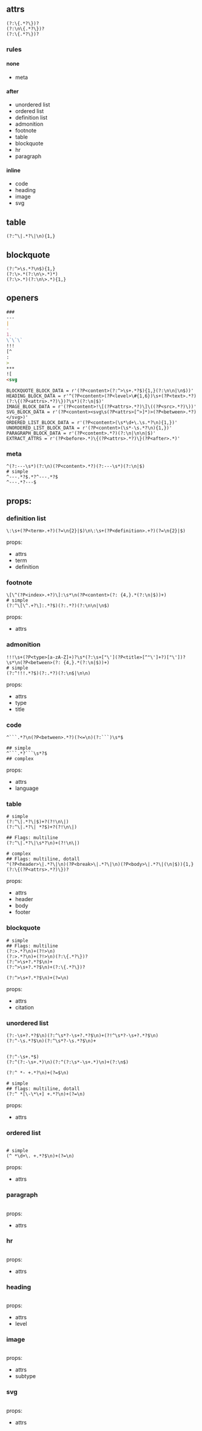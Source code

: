 ## attrs
```re
(?:\{.*?\})?
(?:\n\{.*?\})?
(?:\{.*?\})?
```
### rules

#### none
- meta
#### after
- unordered list
- ordered list
- definition list
- admonition
- footnote
- table
- blockquote
- hr
- paragraph

#### inline
- code
- heading
- image
- svg

## table
```re
(?:^\|.*?\|\n){1,}
```

## blockquote
```re
(?:^>\s.*?\n$){1,}
(?:\>.*(?:\n\>.*)*)
(?:\>.*)(?:\n\>.*){1,}
```

## openers

```md
###
--- 
| 
- 
1. 
\`\`\`
!!!
[^
: 
> 
***
![
<svg
```


```re
BLOCKQUOTE_BLOCK_DATA = r'(?P<content>(?:^>\s+.*?$){1,}(?:\n\n|\n$))'
HEADING_BLOCK_DATA = r'^(?P<content>(?P<level>\#{1,6})\s+(?P<text>.*?)(?:\{(?P<attrs>.*?)\})?\s*)(?:\n|$)'
IMAGE_BLOCK_DATA = r'(?P<content>!\[(?P<attrs>.*?)\]\((?P<src>.*?)\))'
SVG_BLOCK_DATA = r'(?P<content><svg\s(?P<attrs>[^>]*)>(?P<between>.*?)</svg>)'
ORDERED_LIST_BLOCK_DATA = r'(?P<content>(\s*\d+\.\s.*?\n){1,})'
UNORDERED_LIST_BLOCK_DATA = r'(?P<content>(\s*-\s.*?\n){1,})'
PARAGRAPH_BLOCK_DATA = r'(?P<content>.*?)(?:\n|\n\n|$)'
EXTRACT_ATTRS = r'(?P<before>.*)\{(?P<attrs>.*?)\}(?P<after>.*)'
```

### meta
```re
^(?:---\s*)(?:\n)(?P<content>.*?)(?:---\s*)(?:\n|$)
# simple
^---.*?$.*?^---.*?$
^---.*?---$
```
props:
- 



### definition list
```re
\:\s+(?P<term>.+?)(?=\n{2}|$)\n\:\s+(?P<definition>.+?)(?=\n{2}|$)
```
props:
- attrs
- term
- definition

### footnote
```re
\[\^(?P<index>.+?)\]:\s*\n(?P<content>(?: {4,}.*(?:\n|$))+)
# simple
(?:^\[\^.+?\]:.*?$)(?:.*?)(?:\n\n|\n$)
```
props:
- attrs

### admonition
```re
!!!\s+(?P<type>[a-zA-Z]+)?\s*(?:\s+["\'](?P<title>[^"\']+?)["\'])?\s*\n(?P<between>(?: {4,}.*(?:\n|$))+)
# simple
(?:^!!!.*?$)(?:.*?)(?:\n$|\n\n)
```
props:
- attrs
- type
- title

### code
```re
^```.*?\n(?P<between>.*?)(?<=\n)(?:```)\s*$

## simple
^```.*?```\s*?$
## complex
```
props:
- attrs
- language


### table
```re
# simple
(?:^\|.*?\|$)+?(?!\n\|)
(?:^\|.*?\| *?$)+?(?!\n\|)

## Flags: multiline
(?:^\|.*?\|\s*?\n)+(?!\n\|) 

# complex 
## Flags: multiline, dotall
^(?P<header>\|.*?\|\n)(?P<break>\|.*?\|\n)(?P<body>\|.*?\|(\n|$)){1,}(?:\{(?P<attrs>.*?)\})? 
```
props:
- attrs
- header
- body
- footer

### blockquote
```re
# simple
## Flags: multiline
(?:>.*?\n)+(?!>\n)
(?:>.*?\n)+(?!>\n)(?:\{.*?\})?
(?:^>\s+?.*?$\n)+
(?:^>\s+?.*?$\n)+(?:\{.*?\})?

(?:^>\s+?.*?$\n)+(?=\n)

```
props:
- attrs
- citation


### unordered list
```re
(?:-\s+?.*?$\n)(?:^\s*?-\s+?.*?$\n)+(?!^\s*?-\s+?.*?$\n)
(?:^-\s.*?$\n)(?:^\s*?-\s.*?$\n)+


(?:^-\s+.*$)
(?:^(?:-\s+.*)\n)(?:^(?:\s*-\s+.*)\n)+(?:\n$)

(?:^ *- +.*?\n)+(?=$\n)

# simple
## flags: multiline, dotall
(?:^ *[\-\*\+] +.*?\n)+(?=\n)
```
props:
- attrs

### ordered list
```re

# simple
(^ *\d+\. +.*?$\n)+(?=\n)
```
props:
- attrs

### paragraph
```re
```
props:
- attrs

### hr
```re
```
props:
- attrs


### heading
```re
```
props:
- attrs
- level


### image
```re
```
props:
- attrs
- subtype

### svg
```re
```
props:
- attrs


